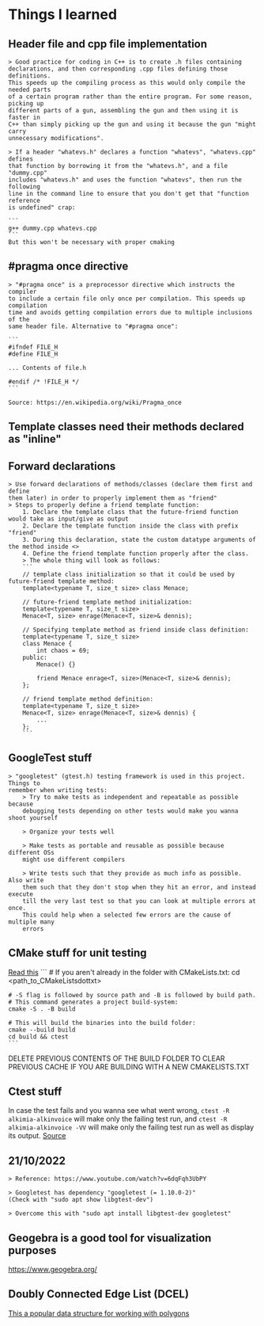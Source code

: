 # Things I learned


## Header file and cpp file implementation
    > Good practice for coding in C++ is to create .h files containing
    declarations, and then corresponding .cpp files defining those definitions.
    This speeds up the compiling process as this would only compile the needed parts
    of a certain program rather than the entire program. For some reason, picking up
    different parts of a gun, assembling the gun and then using it is faster in
    C++ than simply picking up the gun and using it because the gun "might carry
    unnecessary modifications".

    > If a header "whatevs.h" declares a function "whatevs", "whatevs.cpp" defines 
    that function by borrowing it from the "whatevs.h", and a file "dummy.cpp"
    includes "whatevs.h" and uses the function "whatevs", then run the following
    line in the command line to ensure that you don't get that "function reference
    is undefined" crap:

    ```
    g++ dummy.cpp whatevs.cpp
    ```
    But this won't be necessary with proper cmaking


## \#pragma once directive
    > "#pragma once" is a preprocessor directive which instructs the compiler 
    to include a certain file only once per compilation. This speeds up compilation 
    time and avoids getting compilation errors due to multiple inclusions of the
    same header file. Alternative to "#pragma once":

    ```
    #ifndef FILE_H
    #define FILE_H

    ... Contents of file.h

    #endif /* !FILE_H */
    ```

    Source: https://en.wikipedia.org/wiki/Pragma_once


## Template classes need their methods declared as "inline"


## Forward declarations
    > Use forward declarations of methods/classes (declare them first and define 
    them later) in order to properly implement them as "friend"
    > Steps to properly define a friend template function:
        1. Declare the template class that the future-friend function would take as input/give as output
        2. Declare the template function inside the class with prefix "friend"
        3. During this declaration, state the custom datatype arguments of the method inside <>
        4. Define the friend template function properly after the class.
        > The whole thing will look as follows:
        ```
        // template class initialization so that it could be used by future-friend template method:
        template<typename T, size_t size> class Menace;

        // future-friend template method initialization:
        template<typename T, size_t size>
        Menace<T, size> enrage(Menace<T, size>& dennis);

        // Specifying template method as friend inside class definition:
        template<typename T, size_t size>
        class Menace {
            int chaos = 69;
        public:
            Menace() {}

            friend Menace enrage<T, size>(Menace<T, size>& dennis);
        };

        // friend template method definition:
        template<typename T, size_t size>
        Menace<T, size> enrage(Menace<T, size>& dennis) {
            ...
        };
        ```


## GoogleTest stuff
    > "googletest" (gtest.h) testing framework is used in this project. Things to
    remember when writing tests:
        > Try to make tests as independent and repeatable as possible because
        debugging tests depending on other tests would make you wanna shoot yourself
        
        > Organize your tests well
        
        > Make tests as portable and reusable as possible because different OSs
        might use different compilers
        
        > Write tests such that they provide as much info as possible. Also write
        them such that they don't stop when they hit an error, and instead execute
        till the very last test so that you can look at multiple errors at once.
        This could help when a selected few errors are the cause of multiple many
        errors


## CMake stuff for unit testing
[Read this](https://cmake.org/cmake/help/latest/manual/cmake.1.html)
    ```
    # If you aren't already in the folder with CMakeLists.txt:
    cd <path_to_CMakeListsdottxt>

    # -S flag is followed by source path and -B is followed by build path.
    # This command generates a project build-system:
    cmake -S . -B build

    # This will build the binaries into the build folder:
    cmake --build build
    cd build && ctest
    ```
DELETE PREVIOUS CONTENTS OF THE BUILD FOLDER TO CLEAR PREVIOUS CACHE IF YOU ARE 
BUILDING WITH A NEW CMAKELISTS.TXT
 


## Ctest stuff
In case the test fails and you wanna see what went wrong,
    ```
    ctest -R alkimia-alkinvoice
    ```
will make only the failing test run, and
    ```
    ctest -R alkimia-alkinvoice -VV
    ```
will make only the failing test run as well as display its output.
[Source](https://stackoverflow.com/questions/6931143/how-to-find-where-the-error-is-while-running-ctest)

    
## 21/10/2022
    > Reference: https://www.youtube.com/watch?v=6dqFqh3UbPY

    > Googletest has dependency "googletest (= 1.10.0-2)"
    (Check with "sudo apt show libgtest-dev")

    > Overcome this with "sudo apt install libgtest-dev googletest"

## Geogebra is a good tool for visualization purposes
https://www.geogebra.org/

## Doubly Connected Edge List (DCEL)
[This a popular data structure for working with polygons](https://en.wikipedia.org/wiki/Doubly_connected_edge_list)